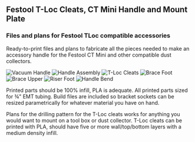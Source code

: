 ## Festool T-Loc Cleats, CT Mini Handle and Mount Plate

### Files and plans for Festool TLoc compatible accessories

Ready-to-print files and plans to fabricate all the pieces needed to make an accessory handle for the Festool CT Mini and other compatible dust collectors.

![Vacuum Handle](images/vacuum_handle.jpg) ![Handle Assembly](images/2021-06-15_14-37.png) 
![T-Loc Cleats](images/2021-06-15_10-35.png) ![Brace Foot](images/2021-06-15_10-39.png) ![Brace Upper](images/2021-06-15_10-40.png) ![Riser Foot](images/2021-06-15_10-42.png) ![Handle Bend](images/2021-06-15_13-27_1.png)

Printed parts should be 100% infill, PLA is adequate. All printed parts sized for ¾" EMT tubing. Build files are included so bracket sockets can be resized parametrically for whatever material you have on hand.

Plans for the drilling pattern for the T-Loc cleats works for anything you would want to mount on a tool box or dust collector. T-Loc cleats can be printed with PLA, should have five or more wall/top/bottom layers with a medium density infill.
